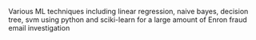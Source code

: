 Various ML techniques including linear regression, naive bayes, decision tree, svm using python and sciki-learn for a large amount of Enron fraud email investigation

